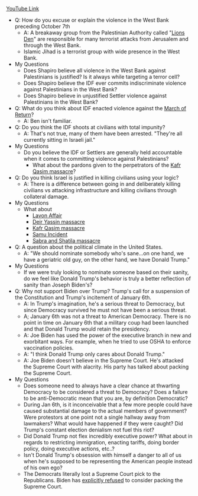 [YouTube Link](ttps://www.youtube.com/watch?v=-1NFirxhXWE)
- Q: How do you excuse or explain the violence in the West Bank preceding October 7th
  - A: A breakaway group from the Palestinian Authority called "[Lions Den](https://en.wikipedia.org/wiki/Lions%27_Den_(militant_group))" are responsible for many terrorist attacks from Jerusalem and through the West Bank.
  - Islamic Jihad is a terrorist group with wide presence in the West Bank.
- My Questions
  - Does Shapiro believe all violence in the West Bank against Palestinians is justified? Is it always while targeting a terror cell?
  - Does Shapiro believe the IDF ever commits indiscriminate violence against Palestinians in the West Bank?
  - Does Shapiro believe in unjustified Settler violence against Palestinians in the West Bank?
- Q: What do you think about IDF enacted violence against the [March of Return](https://en.wikipedia.org/wiki/2018%E2%80%932019_Gaza_border_protests)?
  - A: Ben isn't familiar.
- Q: Do you think the IDF shoots at civilians with total impunity?
  - A: That's not true, many of them have been arrested. "They're all currently sitting in Israeli jail."
- My Questions
  - Do you believe the IDF or Settlers are generally held accountable when it comes to committing violence against Palestinians?
    - What about the pardons given to the perpetrators of the [Kafr Qasim massacre](https://en.wikipedia.org/wiki/Kafr_Qasim_massacre)?
- Q: Do you think Israel is justified in killing civilians using your logic?
  - A: There is a difference between going in and deliberately killing civilians vs attacking infrastructure and killing civilians through collateral damage.
- My Questions
  - What about
    - [Lavon Affair](https://en.wikipedia.org/wiki/Lavon_Affair)
    - [Deir Yassin massacre](https://en.wikipedia.org/wiki/Deir_Yassin_massacre)
    - [Kafr Qasim massacre](https://en.wikipedia.org/wiki/Kafr_Qasim_massacre)
    - [Samu Incident](https://en.wikipedia.org/wiki/Samu_incident)
    - [Sabra and Shatila massacre](https://en.wikipedia.org/wiki/Sabra_and_Shatila_massacre)
- Q: A question about the political climate in the United States.
  - A: "We should nominate somebody who's sane...on one hand, we have a geriatric old guy, on the other hand, we have Donald Trump."
- My Questions
  - If we were truly looking to nominate someone based on their sanity, do we feel like Donald Trump's behavior is truly a better reflection of sanity than Joseph Biden's?
- Q: Why not support Biden over Trump? Trump's call for a suspension of the Constitution and Trump's incitement of January 6th.
  - A: In Trump's imagination, he's a serious threat to Democracy, but since Democracy survived he must not have been a serious threat.
  - A; January 6th was not a threat to American Democracy. There is no point in time on January 6th that a military coup had been launched and that Donald Trump would retain the presidency.
  - A: Joe Biden has used the power of the executive branch in new and exorbitant ways. For example, when he tried to use OSHA to enforce vaccination policies.
  - A: "I think Donald Trump only cares about Donald Trump."
  - A: Joe Biden doesn't believe in the Supreme Court. He's attacked the Supreme Court with alacrity. His party has talked about packing the Supreme Court.
- My Questions
  - Does someone need to always have a clear chance at thwarting Democracy to be considered a threat to Democracy? Does a failure to be anti-Democratic mean that you are, by definition Democratic?
  - During Jan 6th, is it inconceivable that a few more people could have caused substantial damage to the actual members of government? Were protestors at one point not a single hallway away from lawmakers? What would have happened if they were caught? Did Trump's constant election denialism not fuel this riot?
  - Did Donald Trump not flex incredibly executive power? What about in regards to restricting immigration, enacting tariffs, doing border policy, doing executive actions, etc..?
  - Isn't Donald Trump's obsession with himself a danger to all of us when he's supposed to be representing the American people instead of his own ego?
  - The Democrats literally lost a Supreme Court pick to the Republicans. Biden has [explicitly refused](https://www.npr.org/2020/10/13/923213582/biden-says-hes-not-a-fan-of-expanding-the-supreme-court) to consider packing the Supreme Court.
#